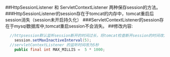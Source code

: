 ##HttpSessionListener 和 ServletContextListener 两种保存session的方法。
###HttpSessionListener的session存在于tomcat的内存中，tomcat重启后session消失（session未开启持久化）
###ServletContextListener的session存在于mysql数据库中,tomcat重启session不会消失。
##修改内容:
```java
  //httpsession默认监听session断开的时间过长，将tomcat检查断开session的时间改为5秒。
    session.setMaxInactiveInterval(5);
  //servletContextListener 的监听时间改为5秒  
    public final int MAX_MILLIS =  5 * 1000;
```
